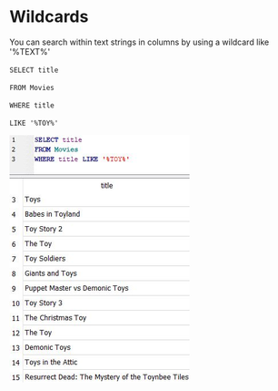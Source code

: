 # Wildcards

You can search within text strings in columns by using a wildcard like '%TEXT%'

`SELECT title`&#x20;

`FROM Movies`&#x20;

`WHERE title`&#x20;

`LIKE '%TOY%'`



![](../.gitbook/assets/wildcard.jpg)

